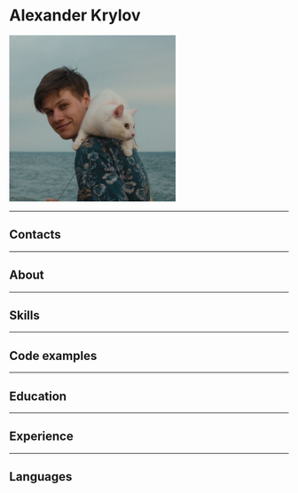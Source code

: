 # Alexander Krylov

<img src="avatar.jpg" width="300px" alt="avatar">

___

## Contacts

___

## About

___

## Skills

___

## Code examples

___

## Education

___

## Experience

___

## Languages
